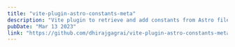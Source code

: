 ```yaml
---
title: "vite-plugin-astro-constants-meta"
description: "Vite plugin to retrieve and add constants from Astro file to module's metadata."
pubDate: "Mar 13 2023"
link: "https://github.com/dhirajgagrai/vite-plugin-astro-constants-meta"
---
```

